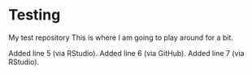 # Testing
My test repository
This is where I am going to play around for a bit. 

Added line 5 (via RStudio).
Added line 6 (via GitHub).
Added line 7 (via RStudio).
